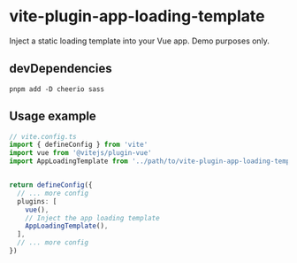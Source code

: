 # vite-plugin-app-loading-template

Inject a static loading template into your Vue app. Demo purposes only.

## devDependencies

```shell
pnpm add -D cheerio sass
```

## Usage example

```typescript
// vite.config.ts
import { defineConfig } from 'vite'
import vue from '@vitejs/plugin-vue'
import AppLoadingTemplate from '../path/to/vite-plugin-app-loading-template/index.cjs'


return defineConfig({
  // ... more config
  plugins: [
    vue(),
    // Inject the app loading template
    AppLoadingTemplate(),
  ],
  // ... more config
})
```
